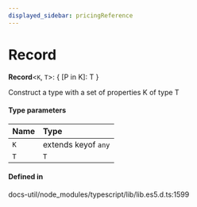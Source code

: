 ```yaml
---
displayed_sidebar: pricingReference
---
```


# Record

 **Record**<`K`, `T`\>: { [P in K]: T }

Construct a type with a set of properties K of type T

#### Type parameters

| Name | Type |
| :------ | :------ |
| `K` | extends keyof `any` |
| `T` | `T` |

#### Defined in

docs-util/node_modules/typescript/lib/lib.es5.d.ts:1599
